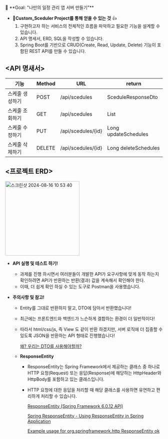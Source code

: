 <aside>
🏁 **Goal:  "나만의 일정 관리 앱 서버 만들기"**
</aside>

- **Custom_Sceduler Project를 통해 얻을 수 있는 것** 👍
    1. 구현하고자 하는 서비스의 전체적인 흐름을 파악하고 필요한 기능을 설계할 수 있습니다.
    2. API 명세서, ERD, SQL을 작성할 수 있습니다.
    3. Spring Boot를 기반으로 CRUD(Create, Read, Update, Delete) 기능이 포함된 REST API를 만들 수 있습니다.

 ## <API 명새서>
| 기능       | Method | URL                | return                   |
|----------|--------|--------------------|--------------------------|
| 스케줄 생성하기 | POST   | /api/scedules      | SceduleResponseDto       |
| 스케줄 조회하기 | GET    | /api/scedules      | List<SceduleResponseDto> |
| 스케줄 수정하기 | PUT    | /api/scedules/{id} | Long updateSchedules |
| 스케줄 삭제하기 | DELETE | /api/scedules/{id} | Long deleteSchedules |

 ## <프로젝트 ERD>
<img width="237" alt="스크린샷 2024-08-16 10 53 40" src="https://github.com/user-attachments/assets/0e584051-c94e-4011-9691-441fc8d91081">



- **API 실행 및 테스트 하기!**
    - 과제를 진행 하시면서 여러분들이 개발한 API가 요구사항에 맞게 동작 하는지 확인하려면 API가 반환하는 반환(결과) 값을 계속해서 확인해야 한다.
    - 이때, 더 쉽게 확인 하실 수 있는 도구로 Postman을 사용했습니다. 
    
- **주의사항 및 참고!**
    - Entity를 그대로 반환하지 말고, DTO에 담아서 반환했습니다!
    - 최근에는 프론트엔드와 백엔드가 느슨하게 결합하는 환경이 더 일반적이다!
    - 따라서 html/css/js, 즉 View 도 같이 반환 하겠지만, 서버 로직에 더 집중할 수 있도록 JSON을 반환하는 API 형태로 진행했습니다!
        
        [왜? 우리는 DTO를 사용해야할까?](https://www.notion.so/DTO-72e0c55fe8eb43af83ae8b0ef1ba2ada?pvs=21)
        
    - **ResponseEntity**
        - ResponseEntity는 Spring Framework에서 제공하는 클래스 중 하나로 HTTP 요청(Request) 또는 응답(Response)에 해당하는 HttpHeader와 HttpBody를 포함하고 있는 클래스입니다.
        - HTTP 요청에 대한 응답을 처리할 때 해당 클래스를 사용하면 유연하고 편리하게 처리할 수 있습니다.
            
            [ResponseEntity (Spring Framework 6.0.12 API)](https://docs.spring.io/spring-framework/docs/current/javadoc-api/org/springframework/http/ResponseEntity.html)
            
            [Spring ResponseEntity - Using ResponseEntity in Spring Application](https://www.javaguides.net/2019/08/spring-responseentity-using-responseentity-in-spring-application.html)
            
            [Example usage for org.springframework.http ResponseEntity ok](http://www.java2s.com/example/java-api/org/springframework/http/responseentity/ok-1-0.html)
          

